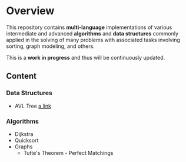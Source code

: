 # Overview

This repository contains **multi-language** implementations of various intermediate and advanced **algorithms** and **data structures** commonly applied in the solving of many problems with associated tasks involving sorting, graph modeling, and others.

This is a **work in progress** and thus will be continuously updated.

## Content

### Data Structures

- AVL Tree [a link](https://github.com/user/repo/blob/branch/other_file.md)

### Algorithms

- Dijkstra
- Quicksort
- Graphs
  - Tutte's Theorem - Perfect Matchings
